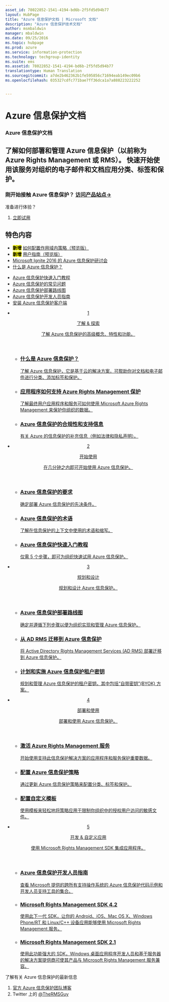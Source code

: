 ```yaml
---
asset_id: 78022852-1541-4194-bd6b-2f5fd5d94b77
layout: HubPage
title: "Azure 信息保护文档 | Microsoft 文档"
description: "Azure 信息保护技术文档"
author: msmbaldwin
manager: mbaldwin
ms.date: 09/25/2016
ms.topic: hubpage
ms.prod: azure
ms.service: information-protection
ms.technology: techgroup-identity
ms.suite: ems
ms.assetid: 78022852-1541-4194-bd6b-2f5fd5d94b77
translationtype: Human Translation
ms.sourcegitcommit: a7de2b462362b1fe595856c71694eab149ec09b6
ms.openlocfilehash: 035327cdfc771bae7ff36dca1a7a888223222252


---
```

# <a name="azure-information-protection-documentation"></a>Azure 信息保护文档
<article id="main">
    <section id="hero-content">
      <h1>Azure 信息保护文档</h1>
      <h2>了解如何部署和管理 Azure 信息保护（以前称为 Azure Rights Management 或 RMS）。 快速开始使用该服务对组织的电子邮件和文档应用分类、标签和保护。</h2>
      <h3>刚开始接触 Azure 信息保护？ <a href="https://www.microsoft.com/en-us/cloud-platform/azure-information-protection" target="_blank">访问产品站点&rarr;</a></h3>
    </section>
    <aside class="alert section-border">
        <p>准备进行体验？</p>
        <ol class="action-list">
            <li><a href="https://portal.office.com/Signup?&OfferId=A43415D3-404C-4df3-B31B-AAD28118A778&dl=INFORMATIONPROTECTION&ali=1#0" target="_blank" class="button-bordered button-translucent">立即试用</a></li>
        </ol>
    </aside>
    <section id="featured" class="container">
      <h2 class="section-heading"><span class="icon icon-warning"></span> 特色内容</h2>
      <div class="features row">
        <ul class="column column-half">
          <li><mark><b>新增</b></mark> <a href="./deploy-use/configure-policy-scope.md">如何配置作用域内策略（预览版）</a></li>
          <li><mark><b>新增</b></mark> <a href="./rms-client/client-user-guide.md">用户指南（预览版）</a></li>
          <li><a href="./understand-explore/what-is-information-protection.md#resources-for-azure-information-protection">Microsoft Ignite 2016 的 Azure 信息保护研讨会</a></li>
          <li><a href="./understand-explore/what-is-information-protection.md">什么是 Azure 信息保护？</a></li>
        </ul>
        <ul class="column column-half">
          <li><a href="./get-started/infoprotect-quick-start-tutorial.md">Azure 信息保护快速入门教程</a></li>
          <li><a href="./get-started/faqs.md">Azure 信息保护的常见问题</a></li>
      <li><a href="./plan-design/deployment-roadmap.md">Azure 信息保护部署路线图</a></li>
          <li><a href="./develop/developers-guide.md">Azure 信息保护开发人员指南</a></li>
          <li><a href="./rms-client/info-protect-client.md">安装 Azure 信息保护客户端</a></li>
        </ul>
      </div>
    </section>
    <div id="journeys">
      <section class="container">
        <ul class="journeys-list">
          <li class="journey-step">
            <header class="journey-step-header row">
              <a href="./understand-explore/azure-rights-management.md">
                <div class="title column-third">
                  <span class="step-number">1</span>
                  <p>了解 &amp; 探索</p>
                </div>
                <p class="description column-two-thirds">了解 Azure 信息保护的高级概念、特性和功能。</p>
              </a>
            </header>
            <section class="journey-step-elements content">
              <ul class="row">
                <li class="column-third">
                  <a href="./understand-explore/what-is-information-protection.md">
                    <h3>什么是 Azure 信息保护？</h3>
                    <p>了解 Azure 信息保护，它是基于云的解决方案，可帮助你对文档和电子邮件进行分类、添加标签和保护。</p>
                  </a>
                </li>
                <li class="column-third">
                  <a href="./understand-explore/applications-support.md">
                    <h3>应用程序如何支持 Azure Rights Management 保护</h3>
                    <p>了解最终用户应用程序和服务可如何使用 Microsoft Azure Rights Management 来保护你组织的数据。</p>
                  </a>
                </li>
                <li class="column-third">
                  <a href="./understand-explore/compliance.md">
                    <h3>Azure 信息保护的合规性和支持信息</h3>
                    <p>有关 Azure 的信息保护的补充信息（例如法律和隐私声明）。</p>
                  </a>
                </li>
              </ul>
            </section>
          </li>
          <li class="journey-step">
            <header class="journey-step-header row">
              <a href="./get-started/requirements-azure-rms.md">
                <div class="title column-third">
                  <span class="step-number">2</span>
                  <p>开始使用</p>
                </div>
                <p class="description column-two-thirds">在几分钟之内即可开始使用 Azure 信息保护。</p>
              </a>
            </header>
            <section class="journey-step-elements content">
              <ul class="row">
                <li class="column-third">
                  <a href="./get-started/requirements-azure-rms.md">
                    <h3>Azure 信息保护的要求</h3>
                    <p>确定部署 Azure 信息保护的先决条件。</p>
                  </a>
                </li>
                <li class="column-third">
                  <a href="./get-started/terminology.md">
                    <h3>Azure 信息保护的术语</h3>
                    <p>了解在信息保护的上下文中使用的术语和缩写。</p>
                  </a>
                </li>
                <li class="column-third">
                  <a href="./get-started/quick-start-tutorial.md">
                    <h3>Azure 信息保护快速入门教程</h3>
                    <p>仅需 5 个步骤，即可为组织快速试用 Azure 信息保护。</p>
                  </a>
                </li>
              </ul>
            </section>
          </li>
          <li class="journey-step">
            <header class="journey-step-header row">
              <a href="./plan-design/deployment-roadmap.md">
                <div class="title column-third">
                  <span class="step-number"> 3</span>
                  <p>规划和设计</p>
                </div>
                <p class="description column-two-thirds">规划和设计 Azure 信息保护。</p>
              </a>
            </header>
            <section class="journey-step-elements content">
              <ul class="row">
                <li class="column-third">
                  <a href="./plan-design/deployment-roadmap.md">
                    <h3>Azure 信息保护部署路线图</h3>
                    <p>确定并遵循下列步骤以便为组织实现和管理 Azure 信息保护。</p>
                  </a>
                </li>
                <li class="column-third">
                  <a href="./plan-design/migrate-from-ad-rms-to-azure-rms.md">
                    <h3>从 AD RMS 迁移到 Azure 信息保护</h3>
                    <p>将 Active Directory Rights Management Services (AD RMS) 部署迁移到 Azure 信息保护。</p>
                  </a>
                </li>
                <li class="column-third">
                  <a href="./plan-design/plan-implement-tenant-key.md">
                    <h3>计划和实施 Azure 信息保护租户密钥</h3>
                    <p>规划和管理 Azure 信息保护的租户密钥，其中包括“自带密钥”(BYOK) 方案。</p>
                  </a>
                </li>
              </ul>
            </section>
          </li>
          <li class="journey-step">
            <header class="journey-step-header row">
              <a href="./deploy-use/activate-service.md">
                <div class="title column-third">
                  <span class="step-number"> 4</span>
                  <p>部署和使用</p>
                </div>
                <p class="description column-two-thirds">部署和使用 Azure 信息保护。</p>
              </a>
            </header>
            <section class="journey-step-elements content">
              <ul class="row">
                 <li class="column-third">
                 <a href="./deploy-use/activate-service.md">
                    <h3>激活 Azure Rights Management 服务</h3>
                    <p>开始使用支持此信息保护解决方案的应用程序和服务保护重要数据。</p>
                  </a>
                </li>
                <li class="column-third">
                  <a href="./deploy-use/configure-applications.md">
                    <h3>配置 Azure 信息保护策略</h3>
                    <p>通过更新 Azure 信息保护策略来配置分类、标签和保护。</p>
                </li>
                <li class="column-third">
                  <a href="./deploy-use/configure-custom-templates.md">
                    <h3>配置自定义模板</h3>
                    <p>使用模板来轻松地将策略应用于限制你组织中的授权用户访问的敏感文件。</p>
                 </a>
                 </a>
                </li>
              </ul>
            </section>
          </li>
          <li class="journey-step">
            <header class="journey-step-header row">
              <a href="./develop/developers-guide.md">
                <div class="title column-third">
                  <span class="step-number"> 5</span>
                  <p>开发 &amp; 自定义应用</p>
                </div>
                <p class="description column-two-thirds">使用 Microsoft Rights Management SDK 集成应用程序。</p>
              </a>
            </header>
            <section class="journey-step-elements content">
              <ul class="row">
                <li class="column-third">
                  <a href="./develop/developers-guide.md">
                    <h3>Azure 信息保护开发人员指南</h3>
                    <p>查看 Microsoft 提供的跨所有支持操作系统的 Azure 信息保护代码示例和开发人员支持工具的集合。</p>
                  </a>
                </li>
                <li class="column-third">
                  <a href="./develop/active-directory-rights-management-services-multi-platform-thin-client-sdk-portal.md">
                    <h3>Microsoft Rights Management SDK 4.2</h3>
                    <p>使用此下一代 SDK，让你的 Android、iOS、Mac OS X、Windows Phone/RT 和 Linux/C++ 设备应用能够使用 Microsoft Rights Management 服务。</p>
                  </a>
                </li>
                <li class="column-third">
                  <a href="./develop/microsoft-information-protection-and-control-client-portal.md">
                    <h3>Microsoft Rights Management SDK 2.1</h3>
                    <p>使用此功能强大的 SDK，Windows 桌面应用程序开发人员和基于服务器的解决方案提供商可使其产品与 Microsoft Rights Management 服务兼容。</p>
                  </a>
                </li>
              </ul>
            </section>
         </ul>
      </section>
    </div>
    <aside class="alert alert-social">
      <p>了解有关 Azure 信息保护的最新信息 <ol class="action-list">
        <li><a href="http://blogs.technet.com/b/rms/" target="_blank" class="button-bordered button-translucent">官方 Azure 信息保护团队博客</a></li>
        <li>Twitter 上的 <a href="https://twitter.com/TheRMSGuy" target="_blank" class="button-bordered button-translucent">@TheRMSGuy</a></li>
      </ol>
    </aside>
</article>



<!--HONumber=Jan17_HO4-->


